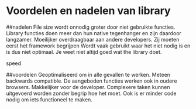 # Voordelen en nadelen van library

##nadelen
File size wordt onnodig groter door niet gebruikte functies.
Library functies doen meer dan hun native tegenhanger en zijn daardoor langzamer.
Moeilijker overdraagbaar aan andere developers. Zij moeten eerst het framework begrijpen
Wordt vaak gebruikt waar het niet nodig is en is dus niet optimaal.
Je weet niet altijd goed wat the library doet.

speed

##voordelen
Geoptimaliseerd om in alle gevallen te werken.
Meteen backwards compatible. De aangeboden functies werken ook in oudere browsers.
Makkelijker voor de developer. Complexere taken kunnen uitgevoerd worden zonder begrip hoe het moet. Ook is er minder code nodig om iets functioneel te maken.

